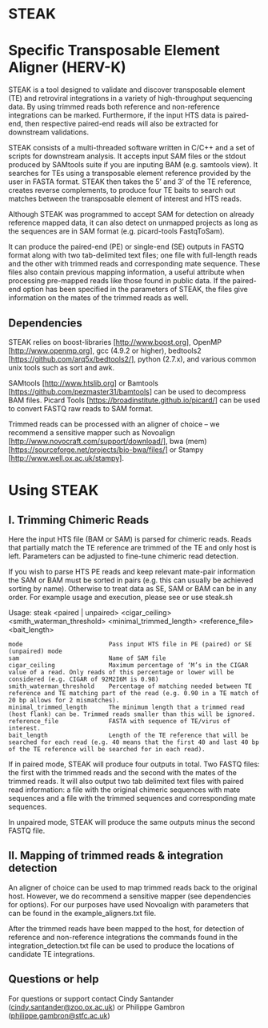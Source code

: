 # STEAK
Specific Transposable Element Aligner (HERV-K)
====================
STEAK is a tool designed to validate and discover transposable element (TE) and retroviral integrations in a variety of high-throughput sequencing data. By using trimmed reads both reference and non-reference integrations can be marked. Furthermore, if the input HTS data is paired-end, then respective paired-end reads will also be extracted for downstream validations.

STEAK consists of a multi-threaded software written in C/C++ and a set of scripts for downstream analysis. It accepts input SAM files or the stdout produced by SAMtools suite if you are inputing BAM (e.g. samtools view). It searches for TEs using a transposable element reference provided by the user in FASTA format. STEAK then takes the 5’ and 3’ of the TE reference, creates reverse complements, to produce four TE baits to search out matches between the transposable element of interest and HTS reads.

Although STEAK was programmed to accept SAM for detection on already reference mapped data, it can also detect on unmapped projects as long as the sequences are in SAM format (e.g. picard-tools FastqToSam).

It can produce the paired-end (PE) or single-end (SE) outputs in FASTQ format along with two tab-delimited text files; one file with full-length reads and the other with trimmed reads and corresponding mate sequence. These files also contain previous mapping information, a useful attribute when processing pre-mapped reads like those found in public data. If the paired-end option has been specified in the parameters of STEAK, the files give information on the mates of the trimmed reads as well.

Dependencies
-------------
STEAK relies on boost-libraries [http://www.boost.org], OpenMP [http://www.openmp.org], gcc (4.9.2 or higher), bedtools2 [https://github.com/arq5x/bedtools2/], python (2.7.x), and various common unix tools such as sort and awk. 

SAMtools [http://www.htslib.org] or Bamtools [https://github.com/pezmaster31/bamtools] can be used to decompress BAM files. Picard Tools [https://broadinstitute.github.io/picard/] can be used to convert FASTQ raw reads to SAM format.

Trimmed reads can be processed with an aligner of choice – we recommend a sensitive mapper such as Novoalign [http://www.novocraft.com/support/download/], bwa (mem) [https://sourceforge.net/projects/bio-bwa/files/] or Stampy [http://www.well.ox.ac.uk/stampy].

Using STEAK
================
I. Trimming Chimeric Reads
---------------------------

Here the input HTS file (BAM or SAM) is parsed for chimeric reads. Reads that partially match the TE reference are trimmed of the TE and only host is left. Parameters can be adjusted to fine-tune chimeric read detection. 

If you wish to parse HTS PE reads and keep relevant mate-pair information the SAM or BAM must be sorted in pairs (e.g. this can usually be achieved sorting by name).  Otherwise to treat data as SE, SAM or BAM can be in any order. For example usage and execution, please see or use steak.sh

Usage: steak <paired | unpaired> <sam> <cigar_ceiling> <smith_waterman_threshold> <minimal_trimmed_length> <reference_file> <bait_length>

	mode						Pass input HTS file in PE (paired) or SE (unpaired) mode
    sam         				Name of SAM file
    cigar_ceiling      			Maximum percentage of ‘M’s in the CIGAR value of a read. Only reads of this percentage or lower will be considered (e.g. CIGAR of 92M2I6M is 0.98)
    smith_waterman_threshold    Percentage of matching needed between TE reference and TE matching part of the read (e.g. 0.90 in a TE match of 20 bp allows for 2 mismatches).
	minimal_trimmed_length   	The minimum length that a trimmed read (host flank) can be. Trimmed reads smaller than this will be ignored.
    reference_file         		FASTA with sequence of TE/virus of interest.
    bait_length        			Length of the TE reference that will be searched for each read (e.g. 40 means that the first 40 and last 40 bp of the TE reference will be searched for in each read).

    
If in paired mode, STEAK will produce four outputs in total. Two FASTQ files: the first with the trimmed reads and the second with the mates of the trimmed reads. It will also output two tab delimited text files with paired read information: a file with the original chimeric sequences with mate sequences and a file with the trimmed sequences and corresponding mate sequences. 

In unpaired mode, STEAK will produce the same outputs minus the second FASTQ file.


II. Mapping of trimmed reads & integration detection
-----------------------------------------------------

An aligner of choice can be used to map trimmed reads back to the original host. However, we do recommend a sensitive mapper (see dependencies for options). For our purposes have used Novoalign with parameters that can be found in the example_aligners.txt file.

After the trimmed reads have been mapped to the host, for detection of reference and non-reference integrations the commands found in the integration_detection.txt file can be used to produce the locations of candidate TE integrations.


Questions or help
-----------------
For questions or support contact Cindy Santander (cindy.santander@zoo.ox.ac.uk) or Philippe Gambron (philippe.gambron@stfc.ac.uk)
